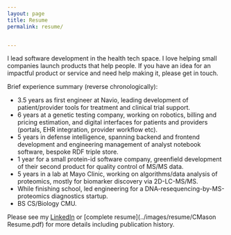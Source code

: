 ```yaml
---
layout: page
title: Resume
permalink: resume/


---
```


I lead software development in the health tech space.  I love helping small companies launch products that help people. If you have an idea for an impactful product or service and need help making it, please get in touch.

Brief experience summary (reverse chronologically):

* 3.5 years as first engineer at Navio, leading development of patient/provider tools for treatment and clinical trial support.
* 6 years at a genetic testing company, working on robotics, billing and pricing estimation, and digital interfaces for patients and providers (portals, EHR integration, provider workflow etc).
* 5 years in defense intelligence, spanning backend and frontend development and engineering management of analyst notebook software, bespoke RDF triple store.
* 1 year for a small protein-id software company, greenfield development of their second product for quality control of MS/MS data.
* 5 years in a lab at Mayo Clinic, working on algorithms/data analysis of proteomics, mostly for biomarker discovery via 2D-LC-MS/MS.
* While finishing school, led engineering for a DNA-resequencing-by-MS-proteomics diagnostics startup.
* BS CS/Biology CMU.

Please see my [LinkedIn](https://www.linkedin.com/in/christopher-mason-510a291/) or [complete resume](../images/resume/CMason Resume.pdf) for more details including publication history.